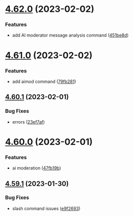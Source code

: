 # [4.62.0](https://github.com/onesoft-sudo/sudobot/compare/v4.61.0...v4.62.0) (2023-02-02)


### Features

* add AI moderator message analysis command ([451be8d](https://github.com/onesoft-sudo/sudobot/commit/451be8db6f9073e4fd11c26c914c685d0fc82790))



# [4.61.0](https://github.com/onesoft-sudo/sudobot/compare/v4.60.1...v4.61.0) (2023-02-02)


### Features

* add aimod command ([79fb281](https://github.com/onesoft-sudo/sudobot/commit/79fb28162ffc489de9381a6e74ed724a5be4275d))



## [4.60.1](https://github.com/onesoft-sudo/sudobot/compare/v4.60.0...v4.60.1) (2023-02-01)


### Bug Fixes

* errors ([23ef7af](https://github.com/onesoft-sudo/sudobot/commit/23ef7af6852f8ebdee180b6728bbd8868be107c0))



# [4.60.0](https://github.com/onesoft-sudo/sudobot/compare/v4.59.1...v4.60.0) (2023-02-01)


### Features

* ai moderation ([47fb19b](https://github.com/onesoft-sudo/sudobot/commit/47fb19b1c9a1d45a628397d118dc46a15aefdc4d))



## [4.59.1](https://github.com/onesoft-sudo/sudobot/compare/v4.59.0...v4.59.1) (2023-01-30)


### Bug Fixes

* slash command issues ([e9f2693](https://github.com/onesoft-sudo/sudobot/commit/e9f2693e6a1a432bd7f6d9f2a7b4fa072556bfe8))



